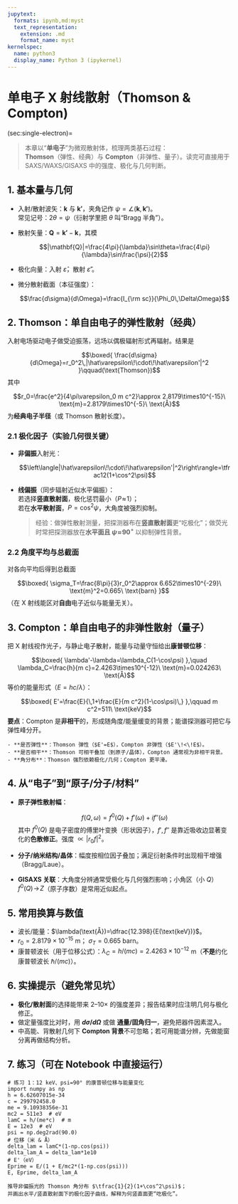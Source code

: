 ```yaml
---
jupytext:
  formats: ipynb,md:myst
  text_representation:
    extension: .md
    format_name: myst
kernelspec:
  name: python3
  display_name: Python 3 (ipykernel)
---
```


# 单电子 X 射线散射（Thomson & Compton)
(sec:single-electron)=

> 本章以“**单电子**”为微观散射体，梳理两类基石过程：  
> **Thomson**（弹性、经典）与 **Compton**（非弹性、量子）。读完可直接用于 SAXS/WAXS/GISAXS 中的强度、极化与几何判断。

## 1. 基本量与几何

- 入射/散射波矢：$\mathbf{k}$ 与 $\mathbf{k'}$，夹角记作 $\psi=\angle(\mathbf{k},\mathbf{k'})$。  
  常见记号：$2\theta=\psi$（衍射学里把 $\theta$ 叫“Bragg 半角”）。
- 散射矢量：$\mathbf{Q}=\mathbf{k'}-\mathbf{k}$，其模  
  
  $$|\mathbf{Q}|=\frac{4\pi}{\lambda}\sin\theta=\frac{4\pi}{\lambda}\sin\frac{\psi}{2}$$
- 极化向量：入射 $\hat\varepsilon$，散射 $\hat\varepsilon'$。  
- 微分散射截面（本征强度）：
  
  $$\frac{d\sigma}{d\Omega}=\frac{I_{\rm sc}}{\Phi_0\,\Delta\Omega}$$

## 2. Thomson：单自由电子的**弹性**散射（经典）

入射电场驱动电子做受迫振荡，远场以偶极辐射形式再辐射。结果是

$$\boxed{ \frac{d\sigma}{d\Omega}=r_0^2\,|\hat\varepsilon\!\cdot\!\hat\varepsilon'|^2 }\qquad(\text{Thomson})$$
其中

$$r_0=\frac{e^2}{4\pi\varepsilon_0 m c^2}\approx 2.8179\times10^{-15}\ \text{m}=2.8179\times10^{-5}\ \text{Å}$$
为**经典电子半径**（或 Thomson 散射长度）。

### 2.1 极化因子（实验几何很关键）
- **非偏振**入射光：  
  
  $$\left\langle|\hat\varepsilon\!\cdot\!\hat\varepsilon'|^2\right\rangle=\tfrac12(1+\cos^2\psi)$$
- **线偏振**（同步辐射近似水平偏振）：  
  若选择**竖直散射面**，极化惩罚最小（$P\!\approx\!1$）；  
  若在**水平散射面**，$P=\cos^2\psi$，大角度被强烈抑制。  
  > 经验：做弹性散射测量，把探测器布在**竖直散射面**更“吃极化”；做荧光时常把探测器放在**水平面且 $\psi\!\approx\!90^\circ$** 以抑制弹性背景。

### 2.2 角度平均与总截面
对各向平均后得到总截面

$$\boxed{ \sigma_T=\frac{8\pi}{3}r_0^2\approx 6.652\times10^{-29}\ \text{m}^2=0.665\ \text{barn} }$$
（在 X 射线能区对**自由**电子近似与能量无关）。

## 3. Compton：单自由电子的**非弹性**散射（量子）

把 X 射线视作光子，与静止电子散射，能量与动量守恒给出**康普顿位移**：

$$\boxed{ \lambda'-\lambda=\lambda_C(1-\cos\psi) },\quad
\lambda_C=\frac{h}{m c}=2.4263\times10^{-12}\ \text{m}=0.024263\ \text{Å}$$
等价的能量形式（$E=h c/\lambda$）：

$$\boxed{ E'=\frac{E}{\,1+\frac{E}{m c^2}(1-\cos\psi)\,} },\qquad m c^2=511\ \text{keV}$$
**要点**：Compton 是**非相干**的，形成随角度/能量缓变的背景；能谱探测器可把它与弹性峰分开。

```{admonition} 小结：Thomson vs. Compton
- **是否弹性**：Thomson 弹性（$E'=E$），Compton 非弹性（$E'\!<\!E$）。  
- **是否相干**：Thomson 可相干叠加（到原子/晶体），Compton 通常视为非相干背景。  
- **角分布**：Thomson 强烈依赖极化/几何；Compton 更平滑。  
```

## 4. 从“电子”到“原子/分子/材料”

- **原子弹性散射幅**：
  
  $$f(Q,\omega)=f^0(Q)+f'(\omega)+i f''(\omega)$$
  其中 $f^0(Q)$ 是电子密度的傅里叶变换（形状因子），$f',f''$ 是靠近吸收边显著变化的**色散修正**。强度 $\propto |r_0 f|^2$。
- **分子/纳米结构/晶体**：幅度按相位因子叠加；满足衍射条件时出现相干增强（Bragg/Laue）。  
- **GISAXS 关联**：大角度分辨通常受极化与几何强烈影响；小角区（小 $Q$）$f^0(Q)\!\to\!Z$（原子序数）是常用近似起点。

## 5. 常用换算与数值

- 波长/能量：$\lambda(\text{Å})=\dfrac{12.398}{E(\text{keV})}$。  
- $r_0=2.8179\times10^{-15}$ m；$\ \sigma_T=0.665$ barn。  
- 康普顿波长（用于位移公式）：$\lambda_C=h/(m c)=2.4263\times10^{-12}$ m（**不是**约化康普顿波长 $\hbar/(mc)$）。

## 6. 实操提示（避免常见坑）

- **极化/散射面**的选择能带来 2–10× 的强度差异；报告结果时应注明几何与极化修正。  
- 做定量强度比对时，用 **$d\sigma/d\Omega$** 或做 **通量/固角归一**，避免把器件因素混入。  
- 中高能、背散射几何下 **Compton 背景**不可忽略；若可用能谱分辨，先做能窗分离再做结构分析。

## 7. 练习（可在 Notebook 中直接运行）

```{code-cell} python
# 练习 1：12 keV、psi=90° 的康普顿位移与能量变化
import numpy as np
h = 6.62607015e-34
c = 299792458.0
me = 9.10938356e-31
mc2 = 511e3  # eV
lamC = h/(me*c)  # m
E = 12e3  # eV
psi = np.deg2rad(90.0)
# 位移（米 & Å）
delta_lam = lamC*(1-np.cos(psi))
delta_lam_A = delta_lam*1e10
# E'（eV）
Eprime = E/(1 + E/mc2*(1-np.cos(psi)))
E, Eprime, delta_lam_A
```

```{admonition} 练习 2（手推）
推导非偏振光的 Thomson 角分布 $\tfrac{1}{2}(1+\cos^2\psi)$；  
并画出水平/竖直散射面下的极化因子曲线，解释为何竖直面更“吃极化”。
```

